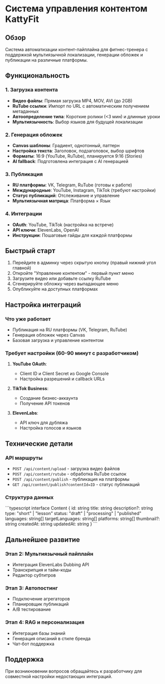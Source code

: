 # Система управления контентом KattyFit

## Обзор

Система автоматизации контент-пайплайна для фитнес-тренера с поддержкой мультиязычной локализации, генерации обложек и публикации на различные платформы.

## Функциональность

### 1. Загрузка контента
- **Видео файлы**: Прямая загрузка MP4, MOV, AVI (до 2GB)
- **RuTube ссылки**: Импорт по URL с автоматическим получением метаданных
- **Автоопределение типа**: Короткие ролики (<3 мин) и длинные уроки
- **Мультиязычность**: Выбор языков для будущей локализации

### 2. Генерация обложек
- **Canvas шаблоны**: Градиент, однотонный, паттерн
- **Настройка текста**: Заголовок, подзаголовок, выбор шрифтов
- **Форматы**: 16:9 (YouTube, RuTube), планируется 9:16 (Stories)
- **AI fallback**: Подготовлена интеграция с AI генерацией

### 3. Публикация
- **RU платформы**: VK, Telegram, RuTube (готовы к работе)
- **Международные**: YouTube, Instagram, TikTok (требуют настройки)
- **Статус публикаций**: Отслеживание и управление
- **Мультиязычная матрица**: Платформа × Язык

### 4. Интеграции
- **OAuth**: YouTube, TikTok (настройка на встрече)
- **API ключи**: ElevenLabs, OpenAI
- **Инструкции**: Пошаговые гайды для каждой платформы

## Быстрый старт

1. Перейдите в админку через скрытую кнопку (правый нижний угол главной)
2. Откройте "Управление контентом" - первый пункт меню
3. Загрузите видео или добавьте ссылку RuTube
4. Сгенерируйте обложку через выпадающее меню
5. Опубликуйте на доступных платформах

## Настройка интеграций

### Что уже работает
- Публикация на RU платформы (VK, Telegram, RuTube)
- Генерация обложек через Canvas
- Базовая загрузка и управление контентом

### Требует настройки (60-90 минут с разработчиком)
1. **YouTube OAuth**:
   - Client ID и Client Secret из Google Console
   - Настройка разрешений и callback URLs
   
2. **TikTok Business**:
   - Создание бизнес-аккаунта
   - Получение API токенов
   
3. **ElevenLabs**:
   - API ключ для дубляжа
   - Настройка голосов и языков

## Технические детали

### API маршруты
- `POST /api/content/upload` - загрузка видео файлов
- `POST /api/content/rutube` - обработка RuTube ссылок  
- `POST /api/content/publish` - публикация на платформы
- `GET /api/content/publish?contentId=ID` - статус публикаций

### Структура данных
\`\`\`typescript
interface Content {
  id: string
  title: string
  description?: string
  type: "short" | "lesson"
  status: "draft" | "processing" | "published"
  languages: string[]
  targetLanguages: string[]
  platforms: string[]
  thumbnail?: string
  createdAt: string
  updatedAt: string
}
\`\`\`

## Дальнейшее развитие

### Этап 2: Мультиязычный пайплайн
- Интеграция ElevenLabs Dubbing API
- Транскрипция и тайм-коды
- Редактор субтитров

### Этап 3: Автопостинг
- Подключение агрегаторов
- Планировщик публикаций
- A/B тестирование

### Этап 4: RAG и персонализация
- Интеграция базы знаний
- Генерация описаний в стиле бренда
- Чат-бот поддержка

## Поддержка

При возникновении вопросов обращайтесь к разработчику для совместной настройки недостающих интеграций.
